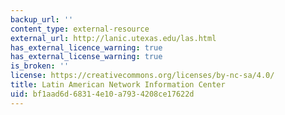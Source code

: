 ```yaml
---
backup_url: ''
content_type: external-resource
external_url: http://lanic.utexas.edu/las.html
has_external_licence_warning: true
has_external_license_warning: true
is_broken: ''
license: https://creativecommons.org/licenses/by-nc-sa/4.0/
title: Latin American Network Information Center
uid: bf1aad6d-6831-4e10-a793-4208ce17622d
---
```


